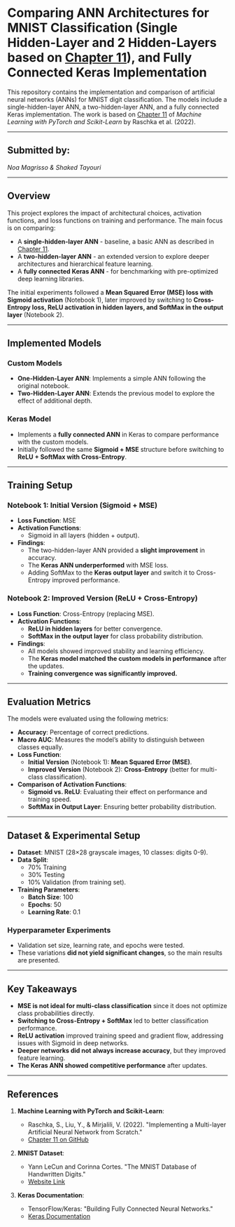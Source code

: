 # **Comparing ANN Architectures for MNIST Classification (Single Hidden-Layer and 2 Hidden-Layers based on [Chapter 11](https://github.com/rasbt/machine-learning-book/blob/main/ch11/ch11.ipynb)), and Fully Connected Keras Implementation**

This repository contains the implementation and comparison of artificial neural networks (ANNs) for MNIST digit classification. The models include a single-hidden-layer ANN, a two-hidden-layer ANN, and a fully connected Keras implementation. The work is based on [Chapter 11](https://github.com/rasbt/machine-learning-book/blob/main/ch11/ch11.ipynb) of *Machine Learning with PyTorch and Scikit-Learn* by Raschka et al. (2022).

---

## **Submitted by:**
*Noa Magrisso & Shaked Tayouri*

---

## **Overview**
  This project explores the impact of architectural choices, activation functions, and loss functions on training and performance. The main focus is on comparing:
  - A **single-hidden-layer ANN** - baseline, a basic ANN as described in [Chapter 11](https://github.com/rasbt/machine-learning-book/blob/main/ch11/ch11.ipynb).
  - A **two-hidden-layer ANN** - an extended version to explore deeper architectures and hierarchical feature learning.
  - A **fully connected Keras ANN** - for benchmarking with pre-optimized deep learning libraries.

The initial experiments followed a **Mean Squared Error (MSE) loss with Sigmoid activation** (Notebook 1), later improved by switching to **Cross-Entropy loss, ReLU activation in hidden layers, and SoftMax in the output layer** (Notebook 2).

---

## **Implemented Models**
### **Custom Models**
- **One-Hidden-Layer ANN**: Implements a simple ANN following the original notebook.
- **Two-Hidden-Layer ANN**: Extends the previous model to explore the effect of additional depth.

### **Keras Model**
- Implements a **fully connected ANN** in Keras to compare performance with the custom models.
- Initially followed the same **Sigmoid + MSE** structure before switching to **ReLU + SoftMax with Cross-Entropy**.

---

## **Training Setup**
### **Notebook 1: Initial Version (Sigmoid + MSE)**
- **Loss Function**: MSE
- **Activation Functions**:
  - Sigmoid in all layers (hidden + output).
- **Findings**:
  - The two-hidden-layer ANN provided a **slight improvement** in accuracy.
  - The **Keras ANN underperformed** with MSE loss.
  - Adding SoftMax to the **Keras output layer** and switch it to Cross-Entropy improved performance.

### **Notebook 2: Improved Version (ReLU + Cross-Entropy)**
- **Loss Function**: Cross-Entropy (replacing MSE).
- **Activation Functions**:
  - **ReLU in hidden layers** for better convergence.
  - **SoftMax in the output layer** for class probability distribution.
- **Findings**:
  - All models showed improved stability and learning efficiency.
  - The **Keras model matched the custom models in performance** after the updates.
  - **Training convergence was significantly improved.**

---

## **Evaluation Metrics**
The models were evaluated using the following metrics:

- **Accuracy**: Percentage of correct predictions.
- **Macro AUC**: Measures the model’s ability to distinguish between classes equally.
- **Loss Function**:
  - **Initial Version** (Notebook 1): **Mean Squared Error (MSE)**.
  - **Improved Version** (Notebook 2): **Cross-Entropy** (better for multi-class classification).
- **Comparison of Activation Functions**:
  - **Sigmoid vs. ReLU**: Evaluating their effect on performance and training speed.
  - **SoftMax in Output Layer**: Ensuring better probability distribution.

---

## **Dataset & Experimental Setup**
- **Dataset**: MNIST (28×28 grayscale images, 10 classes: digits 0-9).
- **Data Split**:
  - 70% Training
  - 30% Testing
  - 10% Validation (from training set).
- **Training Parameters**:
  - **Batch Size**: 100
  - **Epochs**: 50
  - **Learning Rate**: 0.1

### **Hyperparameter Experiments**
- Validation set size, learning rate, and epochs were tested.
- These variations **did not yield significant changes**, so the main results are presented.

---

## **Key Takeaways**
- **MSE is not ideal for multi-class classification** since it does not optimize class probabilities directly.
- **Switching to Cross-Entropy + SoftMax** led to better classification performance.
- **ReLU activation** improved training speed and gradient flow, addressing issues with Sigmoid in deep networks.
- **Deeper networks did not always increase accuracy**, but they improved feature learning.
- **The Keras ANN showed competitive performance** after updates.

---

## **References**

1. **Machine Learning with PyTorch and Scikit-Learn**:
   - Raschka, S., Liu, Y., & Mirjalili, V. (2022). "Implementing a Multi-layer Artificial Neural Network from Scratch."
   - [Chapter 11 on GitHub](https://github.com/rasbt/machine-learning-book/blob/main/ch11/ch11.ipynb)

2. **MNIST Dataset**:
   - Yann LeCun and Corinna Cortes. "The MNIST Database of Handwritten Digits."
   - [Website Link](http://yann.lecun.com/exdb/mnist/)

3. **Keras Documentation**:
   - TensorFlow/Keras: "Building Fully Connected Neural Networks."
   - [Keras Documentation](https://keras.io/guides/sequential_model/)
